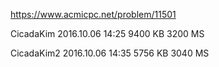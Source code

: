 https://www.acmicpc.net/problem/11501

CicadaKim 2016.10.06 14:25 9400 KB 3200 MS

CicadaKim2 2016.10.06 14:35 5756 KB	3040 MS
